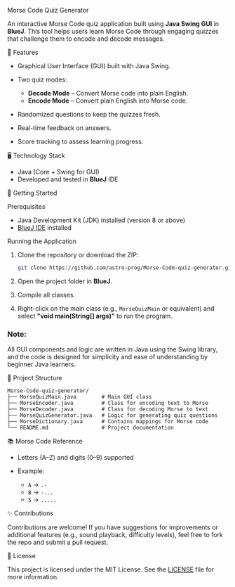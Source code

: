  Morse Code Quiz Generator

An interactive Morse Code quiz application built using **Java Swing GUI** in **BlueJ**. This tool helps users learn Morse Code through engaging quizzes that challenge them to encode and decode messages.

🧠 Features

* Graphical User Interface (GUI) built with Java Swing.
* Two quiz modes:

  * **Decode Mode** – Convert Morse code into plain English.
  * **Encode Mode** – Convert plain English into Morse code.
* Randomized questions to keep the quizzes fresh.
* Real-time feedback on answers.
* Score tracking to assess learning progress.

🖥️ Technology Stack

* Java (Core + Swing for GUI)
* Developed and tested in **BlueJ** IDE

 🚀 Getting Started

 Prerequisites

* Java Development Kit (JDK) installed (version 8 or above)
* [BlueJ IDE](https://bluej.org) installed

Running the Application

1. Clone the repository or download the ZIP:

   ```bash
   git clone https://github.com/astro-prog/Morse-Code-quiz-generator.git
   ```

2. Open the project folder in **BlueJ**.

3. Compile all classes.

4. Right-click on the main class (e.g., `MorseQuizMain` or equivalent) and select **"void main(String\[] args)"** to run the program.

### Note:

All GUI components and logic are written in Java using the Swing library, and the code is designed for simplicity and ease of understanding by beginner Java learners.

 📁 Project Structure

```
Morse-Code-quiz-generator/
├── MorseQuizMain.java        # Main GUI class
├── MorseEncoder.java         # Class for encoding text to Morse
├── MorseDecoder.java         # Class for decoding Morse to text
├── MorseQuizGenerator.java   # Logic for generating quiz questions
├── MorseDictionary.java      # Contains mappings for Morse code
└── README.md                 # Project documentation
```

 📚 Morse Code Reference

* Letters (A–Z) and digits (0–9) supported
* Example:

  * `A` → `.-`
  * `B` → `-...`
  * `5` → `.....`

✨ Contributions

Contributions are welcome! If you have suggestions for improvements or additional features (e.g., sound playback, difficulty levels), feel free to fork the repo and submit a pull request.

📄 License

This project is licensed under the MIT License. See the [LICENSE](LICENSE) file for more information.
